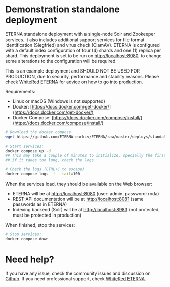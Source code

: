 # Demonstration standalone deployment

ETERNA standalone deployment with a single-node Solr and Zookeeper services. It also includes additional support services for file format identification (Siegfried) and virus check (ClamAV). ETERNA is configured with a default index configuration of four (4) shards and one (1) replica per shard. This deployment is set to be run on [http://localhost:8080](http://localhost:8080), to change some alterations to the configuration will be required.

This is an example deployment and SHOULD NOT BE USED FOR PRODUCTION, due to security, performance and stability reasons. Please check [WhiteRed ETERNA](https://www.whitered.se/eterna) for advice on how to go into production.

Requirements:
- Linux or macOS (Windows is not supported)
- Docker: [https://docs.docker.com/get-docker/](https://docs.docker.com/get-docker/)
- Docker Compose: [https://docs.docker.com/compose/install/](https://docs.docker.com/compose/install/)

```sh
# Download the docker compose
wget https://github.com/ETERNA-earkiv/ETERNA/raw/master/deploys/standalone/docker-compose.yaml

# Start services:
docker compose up -d
## This may take a couple of minutes to initialize, specially the first startup
## If it takes too long, check the logs

# Check the logs (CTRL+C to escape)
docker compose logs -f --tail=100
```

When the services load, they should be available on the Web browser:
* ETERNA will be at [http://localhost:8080](http://localhost:8080) (user: admin, password: roda)
* REST-API documentation will be at [http://localhost:8081](http://localhost:8081) (same passwords as in ETERNA)
* Indexing backend (Solr) will be at [http://localhost:8983](http://localhost:8983) (not protected, must be protected in production)

When finished, stop the services:
```sh
# Stop services:
docker compose down
```

# Need help?

If you have any issue, check the community issues and discussion on [Github](https://github.com/ETERNA-earkiv/ETERNA). If you need professional support, check [WhiteRed ETERNA](https://www.whitered.se/eterna).
